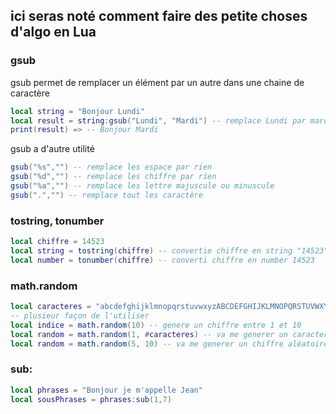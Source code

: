 ## ici seras noté comment faire des petite choses d'algo en Lua 

### gsub

gsub permet de remplacer un élément par un autre dans une chaine de caractère 

```lua 
local string = "Bonjour Lundi"
local result = string:gsub("Lundi", "Mardi") -- remplace Lundi par mardi 
print(result) => -- Bonjour Mardi 
``` 
gsub a d'autre utilité 

```lua 
gsub("%s","") -- remplace les espace par rien 
gsub("%d","") -- remplace les chiffre par rien 
gsub("%a","") -- remplace les lettre majuscule ou minuscule
gsub(".","") -- remplace tout les caractère 
```

### tostring, tonumber 

```lua
local chiffre = 14523
local string = tostring(chiffre) -- convertie chiffre en string "14523"
local number = tonumber(chiffre) -- converti chiffre en number 14523
```
### math.random
```lua 
local caracteres = "abcdefghijklmnopqrstuvwxyzABCDEFGHIJKLMNOPQRSTUVWXYZ0123456789!@#$%^&*()"
-- plusieur façon de l'utiliser 
local indice = math.random(10) -- genere un chiffre entre 1 et 10 
local random = math.random(1, #caracteres) -- va me generer un caractere aléatoire de ma chaine de caractère 
local random = math.random(5, 10) -- va me generer un chiffre aléatoire entre 5 et 10
```

### sub: 

```lua 
local phrases = "Bonjour je m'appelle Jean" 
local sousPhrases = phrases:sub(1,7)




